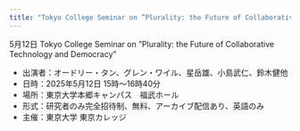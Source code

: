```yaml
---
title: "Tokyo College Seminar on ”Plurality: the Future of Collaborative Technology and Democracy”"
---
```


5月12日 Tokyo College Seminar on ”Plurality: the Future of Collaborative Technology and Democracy”
- 出演者：オードリー・タン、グレン・ワイル、星岳雄、小島武仁、鈴木健他
- 日時：2025年5月12日 15時〜16時40分
- 場所：東京大学本郷キャンパス　福武ホール
- 形式：研究者のみ完全招待制、無料、アーカイブ配信あり、英語のみ
- 主催：東京大学 東京カレッジ